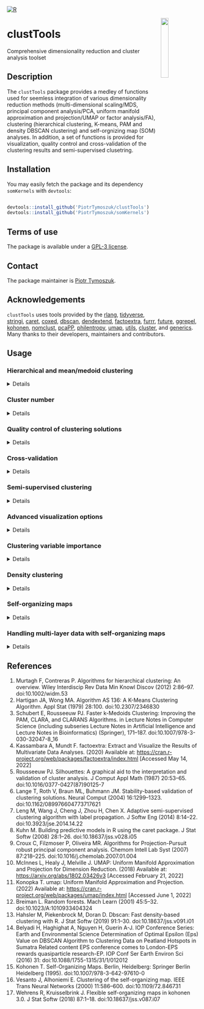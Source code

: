 [![R](https://github.com/PiotrTymoszuk/clustTools/actions/workflows/r.yml/badge.svg)](https://github.com/PiotrTymoszuk/clustTools/actions/workflows/r.yml)

<img src="https://github.com/PiotrTymoszuk/clustTools/assets/80723424/fcf39384-39f7-43f8-a396-b546a3218398" width="20%" height="20%" align = "right">

# clustTools
Comprehensive dimensionality reduction and cluster analysis toolset

## Description

The `clustTools` package provides a medley of functions used for seemless integration of various dimensionality reduction methods (multi-dimensional scaling/MDS, principal component analysis/PCA, uniform manifold approximation and projection/UMAP or factor analysis/FA), clustering (hierarchical clustering, K-means, PAM and density DBSCAN clustering) and self-orgnizing map (SOM) analyses. In addition, a set of functions is provided for visualization, quality control and cross-validation of the clustering results and semi-supervised clusetring.

## Installation

You may easily fetch the package and its dependency `somKernels` with `devtools`: 

```r

devtools::install_github('PiotrTymoszuk/clustTools')
devtools::install_github('PiotrTymoszuk/somKernels')

```
## Terms of use

The package is available under a [GPL-3 license](https://github.com/PiotrTymoszuk/clustTools/blob/main/LICENSE).

## Contact

The package maintainer is [Piotr Tymoszuk](mailto:piotr.s.tymoszuk@gmail.com).

## Acknowledgements

`clustTools` uses tools provided by the [rlang](https://rlang.r-lib.org/), [tidyverse](https://www.tidyverse.org/), [stringi](https://stringi.gagolewski.com/), [caret](https://topepo.github.io/caret/), [coxed](https://cran.r-project.org/web/packages/coxed/index.html), [dbscan](https://cran.r-project.org/web/packages/dbscan/index.html), [dendextend](https://github.com/talgalili/dendextend), [factoextra](https://cran.r-project.org/web/packages/factoextra/index.html), [furrr](https://furrr.futureverse.org/), [future](https://future.futureverse.org/), [ggrepel](https://ggrepel.slowkow.com/), [kohonen](https://cran.r-project.org/web/packages/kohonen/index.html), [nomclust](https://cran.r-project.org/web/packages/nomclust/index.html), [pcaPP](https://github.com/cran/pcaPP), [philentropy](https://github.com/drostlab/philentropy), [umap](https://github.com/tkonopka/umap), [utils](https://stat.ethz.ch/R-manual/R-devel/library/utils/html/00Index.html), [cluster](https://cran.r-project.org/web/packages/cluster/index.html), and [generics](https://github.com/r-lib/generics). Many thanks to their developers, maintainers and contributors.


## Usage

### Hierarchical and mean/medoid clustering

<details>

`clustTools` represents a one-stop shop for construction, diagnostic and validation of clustering solutions, which are scattered between many excellent R packages. Let's take a look at its basic functionalities by semi-supervised clustering of the `biopsy` data set insluded in the R's `MASS` package. This portion of data stores results of a clinical study on breast lesion biopsies, which are classified as benign or malignant based on 9 morphological and cytological variables assessed by a pathologist on a 1 - 10 scale each. The `biopsy` data set will be split into a training and test portion. I'll use the training portion for choice of the best performing clustering algorithm and cluster number. The test portion will be used for the final validation of the clustering results. The algorithms of interest are Ward's hierarchical clustering (internally implemented by `stats`), kmeans (`stats` package) and PAM (partitioning around medoids, package `cluster`). 

```r

  ## data source, the loading order matters
  ## load MASS as the first package

  library(MASS)

  library(tidyverse)
  library(clustTools)
  library(somKernels)

  ## patchwork package for plot panels

  library(patchwork)

  ## the MASS biopsy data set.
  ## Including only complete cases in the analysis
  ## The ID is not unique, since multiple samples
  ## are available for the same patient, so I'm redefining it
  ## no scaling of the clustering features V1 - V9, they are
  ## on the same scale

  my_biopsy <- biopsy %>%
    filter(complete.cases(.)) %>%
    mutate(observation = paste0('obs_', 1:nrow(.)),
           ID = paste(observation, ID, sep = '_')) %>%
    as_tibble

```

```r

> my_biopsy
# A tibble: 683 × 12
   ID                V1    V2    V3    V4    V5    V6    V7    V8    V9 class     observation
   <chr>          <int> <int> <int> <int> <int> <int> <int> <int> <int> <fct>     <chr>      
 1 obs_1_1000025      5     1     1     1     2     1     3     1     1 benign    obs_1      
 2 obs_2_1002945      5     4     4     5     7    10     3     2     1 benign    obs_2      
 3 obs_3_1015425      3     1     1     1     2     2     3     1     1 benign    obs_3      
 4 obs_4_1016277      6     8     8     1     3     4     3     7     1 benign    obs_4      
 5 obs_5_1017023      4     1     1     3     2     1     3     1     1 benign    obs_5      
 6 obs_6_1017122      8    10    10     8     7    10     9     7     1 malignant obs_6      
 7 obs_7_1018099      1     1     1     1     2    10     3     1     1 benign    obs_7      
 8 obs_8_1018561      2     1     2     1     2     1     3     1     1 benign    obs_8      
 9 obs_9_1033078      2     1     1     1     2     1     1     1     5 benign    obs_9      
10 obs_10_1033078     4     2     1     1     2     1     2     1     1 benign    obs_10     
# … with 673 more rows
# ℹ Use `print(n = ...)` to see more rows

```

```r

  ## training portion: a random subset of 383 observations
  ## the rest will be used for validation ('hold-out')

  set.seed(1234)

  train_ids <- sample(1:nrow(my_biopsy),
                      size = 383,
                      replace = FALSE)

  biopsy_lst <-
    list(train = my_biopsy[train_ids, ],
         test = my_biopsy[-train_ids, ]) %>%
    map(column_to_rownames, 'ID') %>%
    map(select, starts_with('V'))

```
I'm checking first the clustering tendency of the training and test data subsets with the [Hopkins statistic](https://en.wikipedia.org/wiki/Hopkins_statistic) with the `get_clust_tendency()` functions implemented in the great package `factoextra`. Of note, Hopkins statistic ranges from 0 (completely homogenous distribution) to 1 (highly clustered distribution). Values around 0.5 indicate a random normal-like ditribution. With the Hopkins statistic values of approximately 0.7, the `biopsy` data set demonstrates a weak-to-moderate clustering tendency:

```r

biopsy_clust_tendency <- biopsy_lst %>% 
    map(get_clust_tendency, 
        n = 200)
```
```r
> biopsy_clust_tendency$train$hopkins_stat
[1] 0.7148951
> biopsy_clust_tendency$test$hopkins_stat
[1] 0.7307125
```

I'm using the `clustTools` functions `hcluster()` and `kcluster()` to cluster the training portion of the data set with the hierarchical clusetring, kmeans and PAM. I'm also trying two distance measures: Euclidean and cosine. The initially guessed cluster number is set to `k = 2` as expected for the data set containing two types of samples. Importantly, those clustering functions take numeric data frames or matrices as the first argument and return objects of `clust_analysis` class, which can be, irrespectively of the clustering algorithm, subjected to a consistent quality control and validation.

```r

  clust_objects <- list()

  ## Ward's hierarchical clustering

  clust_objects$hcl_euclidean <-
    hcluster(data = biopsy_lst$train,
             distance_method = 'euclidean',
             k = 2,
             hc_method = 'ward.D2')

  clust_objects$hcl_cosine <-
    hcluster(data = biopsy_lst$train,
             distance_method = 'cosine',
             k = 2,
             hc_method = 'ward.D2')

  ## kmeans

  clust_objects$kmeans_euclidean <-
    kcluster(data = biopsy_lst$train,
             distance_method = 'euclidean',
             k = 2,
             clust_fun = 'kmeans')

  clust_objects$kmeans_cosine <-
    kcluster(data = biopsy_lst$train,
             distance_method = 'cosine',
             k = 2,
             clust_fun = 'kmeans')

  ## PAM

  clust_objects$pam_euclidean <-
    kcluster(data = biopsy_lst$train,
             distance_method = 'euclidean',
             k = 2,
             clust_fun = 'pam')

  clust_objects$pam_cosine <-
    kcluster(data = biopsy_lst$train,
             distance_method = 'cosine',
             k = 2,
             clust_fun = 'pam')

```

```r

> clust_objects$pam_cosine
Clustering analysis with PAM and cosine distance method.
Cluster assignment:
# A tibble: 383 × 2
   observation     clust_id
   <chr>           <fct>   
 1 obs_284_601265  1       
 2 obs_101_1167471 1       
 3 obs_623_1277792 1       
 4 obs_645_1339781 2       
 5 obs_400_1238948 2       
 6 obs_98_1166630  2       
 7 obs_103_1168736 2       
 8 obs_602_1042252 1       
 9 obs_326_806423  2       
10 obs_79_1137156  1       
# … with 373 more rows
# ℹ Use `print(n = ...)` to see more rows

```
The `clust_analysis` object bundles the clustering data (called by `model.frame()`), distance matrix (`dist()`), a data frame with the cluster assignment (`extract(type = 'assignment')`) and other internal elements allowing for re-fitting of the clustering structure:

```r

> head(model.frame(clust_objects$pam_cosine))
                V1 V2 V3 V4 V5 V6 V7 V8 V9
obs_284_601265  10  4  4  6  2 10  2  3  1
obs_101_1167471  4  1  2  1  2  1  3  1  1
obs_623_1277792  4  1  1  1  2  1  1  1  1
obs_645_1339781  1  1  1  1  2  1  2  1  1
obs_400_1238948  8  5  6  2  3 10  6  6  1
obs_98_1166630   7  5  6 10  5 10  7  9  4

> as.matrix(dist(clust_objects$pam_cosine))[1:5, 1:5]
                obs_284_601265 obs_101_1167471 obs_623_1277792 obs_645_1339781 obs_400_1238948
obs_284_601265      0.00000000      0.21342699      0.15789388       0.2976895      0.08462418
obs_101_1167471     0.21342699      0.00000000      0.06341419       0.1204068      0.15371658
obs_623_1277792     0.15789388      0.06341419      0.00000000       0.2049536      0.19244959
obs_645_1339781     0.29768946      0.12040679      0.20495361       0.0000000      0.18009751
obs_400_1238948     0.08462418      0.15371658      0.19244959       0.1800975      0.00000000

> extract(clust_objects$pam_cosine, type = 'assignment')
# A tibble: 383 × 2
   observation     clust_id
   <chr>           <fct>   
 1 obs_284_601265  1       
 2 obs_101_1167471 1       
 3 obs_623_1277792 1       
 4 obs_645_1339781 2       
 5 obs_400_1238948 2       
 6 obs_98_1166630  2       
 7 obs_103_1168736 2       
 8 obs_602_1042252 1       
 9 obs_326_806423  2       
10 obs_79_1137156  1       
# … with 373 more rows
# ℹ Use `print(n = ...)` to see more rows

```
</details>

### Cluster number

<details>

The package offers a visual help for verifying your cluster number guess. By calling `plot(type = 'diagnostic')` for a `clust_analysis` object, plots of dendrograms (hierarchical clustering only), within-cluster sum of squares and mean silhouette statistic values for clustering structures with varyiing cluster numbers can retrieved. All plots generated with the package's tools are `ggplot` graphical objects and can be easily customized by the user:

```r

  ## plot(type = 'diagnostic') returns
  ## a list of diagnostic plots for determination
  ## of the optimal cluster number
  
  cl_number_plots <- clust_objects %>% 
    map(plot, 
        type = 'diagnostic') %>% 
    map(map, 
        ~.x + 
          theme(plot.tag.position = 'bottom'))

```

```r
## for hierarchical clustering dendrograms are available

> cl_number_plots$hcl_euclidean$dendrogram

```
![image](https://github.com/PiotrTymoszuk/clustTools/assets/80723424/b5086ac2-06fd-4256-948a-4dcba8367cc7)

```r
## within-cluster sum of squares and mean silhouette plots
## are generated for most algorithms

> cl_number_plots$pam_euclidean$wss + cl_number_plots$pam_euclidean$silhouette
```
![image](https://github.com/PiotrTymoszuk/clustTools/assets/80723424/c4fee14a-00d9-4062-b4ba-31bb9c662feb)

As indicated by the two main branches of the dendrogram, the bend of the within-cluster sum of square curve, and the peak of the mean [silhouette statistic](https://en.wikipedia.org/wiki/Silhouette_(clustering)), the two-cluster solution seem to be a resonable guess.

</details>

### Quality control of clustering solutions

<details>

The package offers basically two numeric measures of cluster quality:

* [silhouette statistic](https://en.wikipedia.org/wiki/Silhouette_(clustering)), which gauges the quality of discrimination between the clusters

* _explained clustering variance_ defined as a ratio of the total between-cluster sum of squares to the total sum of squares. As such, explained clustering variance works in a similar way to R^2 or ANOVA

Function `silhouette()` computes silhouette values for each observation, mean values for the whole object and particular clusters can be retrieved with the `summary` method. Genarally, silhouettes range from -1 to 1, with high values indicative of good separation of the given observation or cluster from other clusers:

```r

> clust_objects$kmeans_cosine %>% 
+ silhouette %>% 
+ summary
# A tibble: 3 × 13
  clust_id     n n_negative perc_negative  mean    sd median   q025    q25   q75  q975    min   max
  <fct>    <int>      <int>         <dbl> <dbl> <dbl>  <dbl>  <dbl>  <dbl> <dbl> <dbl>  <dbl> <dbl>
1 global     383         37          9.66 0.357 0.251  0.313 -0.115 0.213  0.574 0.736 -0.202 0.764
2 1          165          0          0    0.567 0.172  0.638  0.219 0.433  0.697 0.756  0.156 0.764
3 2          218         37         17.0  0.198 0.171  0.219 -0.135 0.0717 0.302 0.482 -0.202 0.522

```
For kmeans clustering of the `biopsy` training subset with cosine distance, low mean silhouette for the second large cluster indicate a possibly poor distinctness. This may be investigated in a plot in more details:

```r
> clust_objects$kmeans_cosine %>% 
+ silhouette %>% 
+ plot
```
![image](https://github.com/PiotrTymoszuk/clustTools/assets/80723424/22525c18-e5ad-4a05-b449-b62031868e2e)

In particular, 18% of the cluster 2 observations had negative statistic values, which indicate that they are most likely misclassified. 

Let's compare mean silhouettes and clusetring variances for different clustering solutions. The later can be computed for `clust_analysis` objects by calling `var()` with the `frac_var` element of the result storing the fraction of explained clustering variance which concerns us most.

```r
  ## mean silhouettes
  
  cl_silhouettes <- clust_objects %>% 
    map(silhouette) %>% 
    map_dfr(summary) %>% 
    filter(clust_id == 'global') %>% 
    mutate(clustering_algorithm = names(clust_objects)) %>% 
    relocate(clustering_algorithm)
  
  ## explained clustering variances
  
  cl_variances <- clust_objects %>% 
    map(var) %>% 
    map_dbl(~.x$frac_var)

```
In the `biopsy` data set, Euclidean distance yields a generally better separation between the clusters as the cosine metics as unequivocally demonstrated by mean silhouettes. The PAM/Euclidean solution has the lowest count of potentially misclassified observations with negative silhouette widths.

```r
> cl_silhouettes
# A tibble: 6 × 14
  clustering_algorithm clust_id     n n_negative perc_negative  mean    sd median    q025   q25   q75  q975     min   max
  <chr>                <fct>    <int>      <int>         <dbl> <dbl> <dbl>  <dbl>   <dbl> <dbl> <dbl> <dbl>   <dbl> <dbl>
1 hcl_euclidean        global     383         25          6.53 0.567 0.317  0.747 -0.253  0.339 0.816 0.849 -0.602  0.849
2 hcl_cosine           global     383         65         17.0  0.318 0.323  0.298 -0.356  0.136 0.592 0.784 -0.521  0.805
3 kmeans_euclidean     global     383         17          4.44 0.583 0.282  0.748 -0.106  0.365 0.810 0.843 -0.291  0.843
4 kmeans_cosine        global     383         37          9.66 0.357 0.251  0.313 -0.115  0.213 0.574 0.736 -0.202  0.764
5 pam_euclidean        global     383          6          1.57 0.588 0.252  0.738  0.0642 0.372 0.795 0.825 -0.120  0.825
6 pam_cosine           global     383         11          2.87 0.359 0.202  0.332 -0.0143 0.248 0.524 0.676 -0.0963 0.695

```

In turn, kmeans with Euclidean distance provides the most informative clustering procedure as demonstrated by the highest explained clustering variance:

```r
>   cl_variances
   hcl_euclidean       hcl_cosine kmeans_euclidean    kmeans_cosine    pam_euclidean       pam_cosine 
       0.8082272        0.2898587        0.8303221        0.3172726        0.8173912        0.2914502 
```

The `clustTools` package offers also a rich set of visual diagnostic tools. Heat maps generated with `plot(type = 'heat_map')` and `cross_distance() %>% plot(type = 'mean')` are useful at assessing distinctness of the clusters. Let's check them out for the PAM algorithm - eye-balling of the plots confirms the poor separation between the clusters by PAM/cosine:

```r
 ## distance heat maps

 pam_heat_maps <- clust_objects[c("pam_euclidean", "pam_cosine")] %>% 
    map(plot, type = 'heat_map') %>% 
    map(~.x + 
          theme(plot.tag = element_blank(), 
                axis.text = element_blank(), 
                axis.text.x = element_blank(), 
                axis.ticks = element_blank(), 
                axis.line = element_blank(),
                legend.position = 'bottom'))
```

```r
> pam_heat_maps$pam_euclidean + pam_heat_maps$pam_cosine

```
![image](https://github.com/PiotrTymoszuk/clustTools/assets/80723424/ea7c2f76-8f8a-4970-9803-2d89d826a4d4)

```r

 pam_mean_heat_maps <- clust_objects[c("pam_euclidean", "pam_cosine")] %>% 
    map(cross_distance) %>% 
    map(plot, type = 'mean') %>% 
    map(~.x + theme(legend.position = 'bottom'))
    
```

![image](https://github.com/PiotrTymoszuk/clustTools/assets/80723424/9e55beb1-49f0-4eba-993e-84657e210bfb)
  
</details>

### Cross-validation

<details>

Unsupervised clustering objects resemble multi-parameter classification machine learning models in multiple aspects. By principle, they can be cross-validated just like any other machine learning models. In brief, in each cross-validation fold, the training portion is used for fitting of the clustering structure with the same algorithm as the parent clustering solution. The test portion of the fold is used for calculation of numeric stats and assessment of cluster assignment accuracy as compared with the parental clustering solution. Such approach has few advantages as compared with computation of numeric statistics only for the training data subset like a more robust handling of atypical observations and assessment of over-fitting. 
The default method of assignment of test portion observations to the clusters defined in the trainig portion of the cross-validation fold is so-called k-nearest neighbor label propagation. This prediction algorithm is resonably fast and agnostic to the clustering procedure. 

Here, we'll cross-validate the `biopsy` training subset clustering objects generated with the best performing Euclidean distance. This is accomplished with the `cv()` function, which returns out-of-fold predictions, numeric statistics for the folds along with means and confidence intervals of cluster assignment accuracy, classification error, explained clustering variance and mean silhouette. The later statistics can be retrieved from the `cv()` output by calling `summary()`:

```r

  euclidean_cv_stats <- 
    clust_objects[c("hcl_euclidean", "kmeans_euclidean", "pam_euclidean")] %>% 
    map(cv) %>% 
    map(summary)

```

```r

> euclidean_cv_stats %>% 
+ map(select, ends_with('mean'))
$hcl_euclidean
# A tibble: 1 × 4
  accuracy_mean error_mean frac_var_mean sil_width_mean
          <dbl>      <dbl>         <dbl>          <dbl>
1         0.763      0.237         0.805          0.586

$kmeans_euclidean
# A tibble: 1 × 4
  accuracy_mean error_mean frac_var_mean sil_width_mean
          <dbl>      <dbl>         <dbl>          <dbl>
1         0.395      0.605         0.813          0.588

$pam_euclidean
# A tibble: 1 × 4
  accuracy_mean error_mean frac_var_mean sil_width_mean
          <dbl>      <dbl>         <dbl>          <dbl>
1         0.790      0.210         0.801          0.586

```

In case of kmeans clustering and of other algorithms with stochastic determination of the initial cluster centers, the accuracy and classification error are expected to be poor. Still, we can use fractions of explained variations (`frac_var`) and mean silhouette widths (`sil_width`), to compare the clustering procedures. While all of them have similar discriminatory power, the kmeans/Euclidean colution displays the largest fraction of explained variance.
  
</details>

### Semi-supervised clustering

<details>

As for cross-validation, there's a possibility to apply the k-nearest neighbor (kNN) label propagation algorithm to predict the cluster assignment in a hold-out subset or external validation data set. Here we'll predict the cluster assignment defined by the kmeans/Euclidean clustering in the training portion for the test subset of the `biopsy` data set and check quality of the cluster assignment with explained clustering variance and silhouette width. 
The prediction is done with the `predict()` function, which takes a clustering analysis object as the first argument and a numeric data frame or matrix as `newdata`; the `type` argument is set to 'propagation' for the kNN procedure. The output is an instance of `clust_analysis` class, which allows for direct comparison of the training and test data clustering.

```r

  ## predictions for KMEANS/Euclidean
  
  kmeans_clusters <- list()
  
  kmeans_clusters$training <- clust_objects$kmeans_euclidean
  
  kmeans_clusters$test <- 
    predict(clust_objects$kmeans_euclidean, 
            newdata = biopsy_lst$test, 
            type = 'propagation')

```

Let's compare explained variances and mean silhouette witdths of the training clustering and predictions: 

```r

  ## explained variance and silhouette width
  
  kmeans_variance <- kmeans_clusters %>% 
    map(var) %>% 
    map_dbl(~.x$frac_var)
  
  kmeans_silhouette <- kmeans_clusters %>% 
    map(silhouette) %>% 
    map(summary)

```
```r
>   kmeans_variance
 training      test 
0.8303221 0.8385571

>   kmeans_silhouette
$training
# A tibble: 3 × 13
  clust_id     n n_negative perc_negative  mean    sd median   q025   q25   q75  q975    min   max
  <fct>    <int>      <int>         <dbl> <dbl> <dbl>  <dbl>  <dbl> <dbl> <dbl> <dbl>  <dbl> <dbl>
1 global     383         17          4.44 0.583 0.282  0.748 -0.106 0.365 0.810 0.843 -0.291 0.843
2 1          249          0          0    0.764 0.102  0.805  0.443 0.750 0.819 0.843  0.282 0.843
3 2          134         17         12.7  0.248 0.184  0.297 -0.182 0.166 0.388 0.465 -0.291 0.473

$test
# A tibble: 3 × 13
  clust_id     n n_negative perc_negative  mean    sd median    q025   q25   q75  q975    min   max
  <fct>    <int>      <int>         <dbl> <dbl> <dbl>  <dbl>   <dbl> <dbl> <dbl> <dbl>  <dbl> <dbl>
1 global     300          5          1.67 0.608 0.262  0.771  0.0694 0.391 0.815 0.849 -0.230 0.849
2 1          198          0          0    0.774 0.104  0.806  0.415  0.775 0.822 0.849  0.195 0.849
3 2          102          5          4.90 0.287 0.156  0.311 -0.141  0.192 0.402 0.480 -0.230 0.500

```

The cluster prediction in the test portion of the `biopsy` data set seems to be equally informative as in the parental clustering solution. Moreover, the discriminatory performance measured by silhouettes is even marginally better for the test data than for the training subset. The distinctess of the clusters can be assessed by heat maps of pairwise distances between observations:

```r

kmeans_heat_maps <- kmeans_clusters %>% 
    map(plot, type = 'heat_map') %>% 
    map(~.x + 
          theme(legend.position = 'bottom', 
                plot.tag = element_blank(), 
                axis.text = element_blank(), 
                axis.text.x = element_blank(), 
                axis.ticks = element_blank(), 
                axis.line = element_blank())) %>% 
    map2(., c('Biopsy: training', 'Biopsy: test'), 
         ~.x + labs(title = .y))

```

```r

> kmeans_heat_maps$training + kmeans_heat_maps$test

```
![image](https://github.com/PiotrTymoszuk/clustTools/assets/80723424/e9725bda-1939-4a0a-85a9-7168b56e3200)

By calling `cross_distance()` for the training and test data clustering structures, we can also assess how the training and test clusters relate to each other:

```r
kmeans_cross_dists <- 
    cross_distance(kmeans_clusters$training, 
                   kmeans_clusters$test)

```

```r
> kmeans_cross_dists %>% 
+ plot(type ='mean')
```
![image](https://github.com/PiotrTymoszuk/clustTools/assets/80723424/4d0a1091-bb61-4e0e-bd22-d7b28e80dfa6)

Finally, let's compare the distribution of malignant and benign samples between the clusters. This analysis reveals, that nearly all benign samples were assigned to the cluster 1 and malingnant samples were located in the cluster 2:

```r

  ## retrieving the cluster assignments
  
  kmeans_clust_assign <- kmeans_clusters %>% 
    map(extract, 'assignment') %>% 
    map(mutate, ID = observation)
  
  ## joining with the biopsy data
  
  kmeans_clust_assign <- kmeans_clust_assign %>% 
    map(left_join, 
        my_biopsy[c('ID', 'class')], 
        by = 'ID')
  
  ## counting benign and malignant samples in the clusters
  
  kmeans_clust_counts <- kmeans_clust_assign %>% 
    map(count, clust_id, class)

```
```r
> kmeans_clust_counts
$training
# A tibble: 4 × 3
  clust_id class         n
  <fct>    <fct>     <int>
1 1        benign      240
2 1        malignant     9
3 2        benign        7
4 2        malignant   127

$test
# A tibble: 4 × 3
  clust_id class         n
  <fct>    <fct>     <int>
1 1        benign      193
2 1        malignant     5
3 2        benign        4
4 2        malignant    98

```
We can corroborate it further by computing accuracy, Cohen's kappa and receiver-operating characteristic with `caret`:

```r
## kappa and ROC: I'm using `multiClassSummary()`
  ## which takes a data frame with the `obs` and `pred`
  ## variables storing the observed and predicted outcome, respectively
  
  library(caret)
  
  kmeans_clust_assign <- kmeans_clust_assign %>% 
    map(mutate, 
        obs = class, 
        pred = car::recode(clust_id, 
                           "'1' = 'benign'; '2' = 'malignant'"), 
        pred = factor(pred, c('benign', 'malignant')))
  
  kmeans_roc_stats <- kmeans_clust_assign %>% 
    map(select, obs, pred) %>% 
    map(as.data.frame) %>% 
    map(multiClassSummary, 
        lev = c('benign', 'malignant'))
```
The kmeans/Euclidean clustering of the `biopsy` data set allows an excellent discrimination of the malignant and benign breast biopsy samples:

```r

>  kmeans_roc_stats
$training
         Accuracy             Kappa                F1       Sensitivity       Specificity    Pos_Pred_Value    Neg_Pred_Value 
        0.9582245         0.9084854         0.9677419         0.9716599         0.9338235         0.9638554         0.9477612 
        Precision            Recall    Detection_Rate Balanced_Accuracy 
        0.9638554         0.9716599         0.6266319         0.9527417 

$test
         Accuracy             Kappa                F1       Sensitivity       Specificity    Pos_Pred_Value    Neg_Pred_Value 
        0.9700000         0.9333136         0.9772152         0.9796954         0.9514563         0.9747475         0.9607843 
        Precision            Recall    Detection_Rate Balanced_Accuracy 
        0.9747475         0.9796954         0.6433333         0.9655759 

```
  
</details>

### Advanced visualization options

<details>

Visualization of clustering structure with help of dimensionality reduction methods has a long tradition. By calling `plot(type = 'components')` for a clustering analysis objects, the `clustTools` package generates a scatter plot of observations's scores associated with the first two dimensions of prlincipal component analysis (PCA), multi-dimensional scaling (MDS) or Uniform Manifold Approximation and Projection (UMAP). By default, the dimensionality reduction is done for the distance matrix, by specifying `with = 'data'`, the user can request it for the genuine data set.

```r

## plots of MDS of the distance matrix, as an alternative 
  ## of distance heat map
  
  kmeans_mds_dist <- kmeans_clusters %>% 
    map(plot,
        type = 'components', 
        red_fun = 'mds') %>% 
    map(~.x + 
          theme(plot.tag = element_blank(), 
                legend.position = 'bottom'))

```
```r
> kmeans_mds_dist$training + kmeans_mds_dist$test
```

![image](https://github.com/PiotrTymoszuk/clustTools/assets/80723424/501958ae-017c-41b4-a1c1-fcd1d51535b0)

```r

  ## UMAP of the data set
  
  kmeans_umap_data <- kmeans_clusters %>% 
    map(plot, 
        type = 'components', 
        red_fun = 'umap',
        with = 'data') %>% 
    map(~.x + 
          theme(plot.tag = element_blank(), 
                legend.position = 'bottom'))

```
```r
> kmeans_umap_data$training + kmeans_umap_data$test
```
![image](https://github.com/PiotrTymoszuk/clustTools/assets/80723424/d105f4b6-8f66-4421-bbc4-8705ef513d2f)

By calling `plot_clust_hm()` for a clusterin analysis object, a heat map representation of clustering features is plotted. The color scale may be easily customized e.g. with ggplot's `scale_fill_gradient2()`:

```r
## heat maps of clustering features
    
  kmeans_hm_variables <- kmeans_clusters %>% 
    map(plot_clust_hm) %>% 
    map(~.x + 
          scale_fill_gradient2(low = 'steelblue', 
                               mid = 'black', 
                               high = 'firebrick', 
                               midpoint = 5.5, 
                               limits = c(1, 10)) + 
          theme(axis.text.x = element_blank(), 
                axis.ticks.x = element_blank(), 
                axis.line.x = element_blank(), 
                legend.position = 'bottom')) %>% 
    map2(., c('Biopsy: training', 'Biopsy: test'), 
         ~.x + labs(title = .y))
```
```r
> kmeans_hm_variables$training + kmeans_hm_variables$test
```
![image](https://github.com/PiotrTymoszuk/clustTools/assets/80723424/12709b76-99eb-4106-8afb-0ed8caad70c2)
  
</details>

### Clustering variable importance

<details>
Permutation variable importance as proposed by Breiman for machine learning algorithms can be applied directly to clusterin analyses. The principle is quite simple: we're comparing quality fo clustering of the genuine clustering structure with a clustering objects fitted to the data set with one of the variables reshuffled by random. This procedure is repeated for all clusetring features and may run in several iterations exclude random unexpecte results. In `clustTools`, permutation variable importance is computed with the `impact()` function for explained clustering variance as loss function, i.e. the metric used to compare the input and reshuffled clustering structure. Of importance, this procedue can be done only for clustering objects fitted to the training data set and not for predictions. The computation for multiple iterations can be accelerated by launching he function in parallel. The results can be visualized by calling `plot()` and their wrpa-up retirieved by `summary()`:

```r

kmeans_variable_importance <-
    impact(kmeans_clusters$training,
           n_iter = 50,
           .parallel = TRUE)

```
```r
> summary(kmeans_variable_importance)
# A tibble: 9 × 9
  variable   mean      sd median    q25    q75     min    max n_iter
  <chr>     <dbl>   <dbl>  <dbl>  <dbl>  <dbl>   <dbl>  <dbl>  <int>
1 V1       0.0507 0.00502 0.0501 0.0481 0.0539 0.0386  0.0600     50
2 V2       0.0749 0.00897 0.0735 0.0700 0.0809 0.0468  0.0964     50
3 V3       0.0596 0.00790 0.0589 0.0538 0.0644 0.0461  0.0811     50
4 V4       0.0555 0.00867 0.0546 0.0490 0.0616 0.0333  0.0736     50
5 V5       0.0290 0.00567 0.0283 0.0257 0.0327 0.0156  0.0440     50
6 V6       0.157  0.00880 0.157  0.151  0.163  0.134   0.174      50
7 V7       0.0404 0.00516 0.0402 0.0365 0.0441 0.0307  0.0514     50
8 V8       0.0857 0.0107  0.0842 0.0785 0.0920 0.0621  0.109      50
9 V9       0.0166 0.00723 0.0154 0.0124 0.0219 0.00289 0.0339     50
```

```r
> plot(kmeans_variable_importance)
```
![image](https://github.com/PiotrTymoszuk/clustTools/assets/80723424/2225235a-26df-4c8b-a4bf-3f6d4feddb25)

As inferred from the summary table and the plot, the variable `V6` is by far the most influential clustering variable.

</details>

### Density clustering

<details>

Density clustering is implemented in the `clustTools` package by the DBSCAN algorithm. While its applicability to high dimension data is limited, it can robustly cope with with data subjected previously to dimensionality reduction e.g. with UMAP. To streamline the reduction - clustering workflow, nearly all clustering functions of the package can be coupled with the `reduce_data()` tool. In the following example, we'll subject the `biopsy` data set to UMAP and subsequently cluster the UMAP score layout with DBSCAN. Unlike for hierarchical clustering or mean/medoid clusetring, the user does not have to specify the cluster number. The clustering behavior is controlled with the `eps` parameter defining the distance threshold for noise observations and minPts specifying the size of the nearest neighborhood:

```r

  ## generating the UMAP layouts for the training and test
  ## portion of the data set

  biopsy_density <- biopsy_lst %>%
    map(reduce_data,
        distance_method = 'manhattan',
        kdim = 2,
        red_fun = 'umap', 
        random_state = 1234)

  ## clustering the training subset
  ## eps is a pure guess to begin with

  biopsy_dbscan <- list()

  biopsy_dbscan$training <-
    dbscan_cluster(data = biopsy_density$train,
                   distance_method = 'manhattan', 
                   eps = 1,
                   minPts = 7)

```
In a similar manner to hierarchical of kmeans clustering, the function `plot(type = 'diagnostic')` may be employed for setting the optimal `eps` value. Following the logics of Belyadi and colleagues, nois observations tend towards rapidly expanding k-nearest neighbor distance for noisy observations. Hence the optimal `eps` threshold should be placed just below the steep increase of the nearest neighbor distance plot. With `eps = 1`, we set the threshold obviously far too high:

```r
> plot(biopsy_dbscan$training)
$knn_dist
```
![image](https://github.com/PiotrTymoszuk/clustTools/assets/80723424/0f1ecd4a-1364-4da5-b71c-03c07ae36ab4)


`eps` value of 0.7 seems to do the job

```r
  biopsy_dbscan$training <-
    dbscan_cluster(data = biopsy_density$train,
                   distance_method = 'manhattan', 
                   eps = 0.7,
                   minPts = 7)

```

```r
> plot(biopsy_dbscan$training)
$knn_dist
```
![image](https://github.com/PiotrTymoszuk/clustTools/assets/80723424/175191fb-039e-4599-8299-23f36f1c2b27)

Numeric statistics, cross-validation and semi-supervised clustering are accomplished in the usual way. Let's check the luster predictions for the test portion of the `biopsy` data set:

```r
 ## predictions

  biopsy_dbscan$test <-
    predict(biopsy_dbscan$training,
            newdata = biopsy_density$test,
            type = 'propagation')

  ## clustering variance and silhouette width

  biopsy_dbscan_variance <- biopsy_dbscan %>%
    map(var) %>%
    map_dbl(~.x$frac_var)

  biopsy_dbscan_silhouette <- biopsy_dbscan %>%
    map(silhouette) %>%
    map(summary)

```

```r
>   biopsy_dbscan_variance
 training      test 
0.9922007 0.2608777

>   biopsy_dbscan_silhouette 
$training
# A tibble: 5 × 13
  clust_id     n n_negative perc_negative   mean       sd median   q025    q25   q75  q975    min   max
  <fct>    <int>      <int>         <dbl>  <dbl>    <dbl>  <dbl>  <dbl>  <dbl> <dbl> <dbl>  <dbl> <dbl>
1 global     383         62          16.2 0.481   0.482    0.660 -0.507  0.236 0.938 0.959 -0.911 0.960
2 0            1          0           0   0      NA        0      0      0     0     0      0     0    
3 1          122          0           0   0.947   0.00912  0.947  0.928  0.939 0.955 0.960  0.926 0.960
4 2          177         62          35.0 0.0448  0.360    0.148 -0.583 -0.391 0.364 0.419 -0.911 0.420
5 3           83          0           0   0.733   0.0662   0.763  0.594  0.675 0.783 0.806  0.564 0.807

$test
# A tibble: 5 × 13
  clust_id     n n_negative perc_negative     mean      sd median   q025    q25    q75   q975     min      max
  <fct>    <int>      <int>         <dbl>    <dbl>   <dbl>  <dbl>  <dbl>  <dbl>  <dbl>  <dbl>   <dbl>    <dbl>
1 global     300        146          48.7   0.0143  0.479   0.262 -0.730 -0.427  0.439  0.855  -0.785    0.885
2 0            0          0         NaN   NaN      NA      NA     NA     NA     NA     NA     Inf     -Inf    
3 1           13          0           0     0.843   0.0643  0.882  0.705  0.806  0.883  0.885   0.666    0.885
4 2          146        146         100    -0.453   0.159  -0.442 -0.759 -0.578 -0.325 -0.223  -0.785   -0.216
5 3          141          0           0     0.422   0.0751  0.430  0.262  0.380  0.461  0.529   0.228    0.529
```

Interestingly, the UMAP - DBSCAN procedure overfits massively as demonstrated by the huge differences in clustering variances and mean silhouettes between the training and test data set. The failure of the clustering solution to predict the test subset assignment is also obvius, when the UMAP layout is visualized in a scatter plot. To this end we'll call `plot(type = 'data')`, which plots the first two variables of the clustering data set - in this case the first two UMAP dimensions.

```r

  biopsy_dbscan_umap_layout <- biopsy_dbscan %>%
    map(plot, 
        type = 'data') %>% 
    map(~.x + 
          theme(plot.tag = element_blank(), 
                legend.position = 'bottom'))

```
```r
> biopsy_dbscan_umap_layout$training + biopsy_dbscan_umap_layout$test
```

![image](https://github.com/PiotrTymoszuk/clustTools/assets/80723424/55ee42a3-d0d6-41f1-b173-07afb3fb1c64)

</details>

### Self-organizing maps

<details>
Self-organizing maps or SOM represent a Swiss army knife for dimensionality reduction and clustering. The algorithm based on the neural network principle was proposed by Teuvo Kohonen and implemented in R by the excellent package `kohonen` by Wehrens and colleagues. The output of the SOM algorithm is a set of vectors, so called 'codebook vectors' storing positions of SOM nodes (called also 'winning units') and, hence, a simplified, 'reduced' form of the input data set. As proposed by Juha Vesanto some 20 years ago, the matrix of distances between the codebook vectors, so called 'U matrix' may be tackled by traditional unsupervised clustering algorithms such as hierarchical or kmeans clustering. From my own experience, such combined SOM - unsupervised clustering procedure is especially useful at handling high-dimension data such as gene expression matrices of flow cytometry measurmenents. 

The `clustTool` package integrates the SOM concept, SOM tools provided by the `kohonen` package and unsupervised clustering functions in a comprehensive workflow. In the current example, we'll use the combined SOM - PAM clustering to classify Italian wines listed in the UCI's `wines` data set based on their physical and chemical properties. The preprocessing will include elimination of non-variant features and normalization with median centering of the clustering variables (function `center_data()` from the `clustTools` package). The training subset will consist of 100 randomly selected observations, and will be used for tuning of the clustering algorithm. The test portion will be used solely for validation of the clustering structure.

```r
  ## kohonen will be used for diagnostic plots
  ## and as the data source
  ##
  ## the library order matters!

  library(kohonen)

  library(tidyverse)
  library(clustTools)
  library(somKernels)
  library(caret)

  ## patchwork for stitching the plots

  library(patchwork)

  ## the wines dataset pre-processing: elimination of invariant features
  ## (low variance to mean ratio) and median centering

  data("wines")

  my_wines <- wines %>%
    as.data.frame %>%
    mutate(ID = paste0('wine_', 1:nrow(.))) %>%
    column_to_rownames('ID')

  distr_stats <- my_wines %>%
    map_dfr(~tibble(variance = var(.x),
                    mean = mean(.x),
                    var_mean_ratio = var(.x)/mean(.x))) %>%
    mutate(variable = names(my_wines)) %>%
    relocate(variable)

  top_variant_features <- distr_stats %>%
    filter(var_mean_ratio > 0.1) %>%
    .$variable

  my_wines <- my_wines %>%
    select(all_of(top_variant_features)) %>%
    center_data('median')

  ## appending the parental data frame with wine classification
  ## it will be used for the final validation of the results

  my_wines <- my_wines %>%
    mutate(vintage = vintages)

  ## training: 100 randomly chosen observations
  ## the rest used for validation#
  ## created with caret's createDataPartition() to keep
  ## the vintage distribution

  set.seed(12345)

  train_ids <- createDataPartition(my_wines$vintage, p = 100/177)[[1]]

  wine_lst <-
    list(train = my_wines[train_ids, ],
         test = my_wines[-train_ids, ]) %>%
    map(select, -vintage)

```

As before, we're checking the clustering tendency with Hopkins statistic using `get_clust_tendency()`. With the statistic values in the 0.65 - 0.7 range, only weak clustering tendency of both training and test data subsets can be inferred. 

```r
clust_tendency <- wine_lst %>%
    map(get_clust_tendency,
        n = 60)
```
```r
> clust_tendency$train$hopkins_stat
[1] 0.6983034
> clust_tendency$test$hopkins_stat
[1] 0.6566695
```
We are constructing three SOM-clusetring objects employing $5 \times 4$ hexagonal SOM grids to generate U matrices with Euclidean, Manhattan and cosine distances. The U-matrices will be subsequently clustered with the PAM procedure with 3 clusters as an intial guess. The construction step is accomplished with the `combi_cluster()` function returning a `combi_analysis` object. As we'll see in a moment, `combi_analysis` objects share the same quality control, validation, prediction, visualization and variable importance framework with other clustering analyses done with the `clustTools` package.

```r

algos <- list()

  algos$som_pam_euclidean <-
    combi_cluster(data = wine_lst$train,
                  distance_som = 'euclidean',
                  xdim = 5,
                  ydim = 4,
                  topo = 'hexagonal',
                  neighbourhood.fct = 'gaussian',
                  toroidal = FALSE,
                  rlen = 2000,
                  node_clust_fun = kcluster,
                  k = 3,
                  clust_fun = 'pam')

  algos$som_pam_manhattan <-
    combi_cluster(data = wine_lst$train,
                  distance_som = 'manhattan',
                  xdim = 5,
                  ydim = 4,
                  topo = 'hexagonal',
                  neighbourhood.fct = 'gaussian',
                  toroidal = FALSE,
                  rlen = 2000,
                  node_clust_fun = kcluster,
                  k = 3,
                  clust_fun = 'pam')

  algos$som_pam_cosine <-
    combi_cluster(data = wine_lst$train,
                  distance_som = 'cosine',
                  xdim = 5,
                  ydim = 4,
                  topo = 'hexagonal',
                  neighbourhood.fct = 'gaussian',
                  toroidal = FALSE,
                  rlen = 2000,
                  node_clust_fun = kcluster,
                  k = 3,
                  clust_fun = 'pam')

```
The first step of quality control is to check if SOM converged. This can be easily done by plotting the mean distance of observations to the SOM node as a function of algorithm iterations. A substantial reduction of the distance followed by a plateau suggests convergence of the algorithm. Such distance plots are generated by `plot(type = 'training')` and as presented in the graphic below, SOM with all of Euclidean, Manhattan and cosine distances converged within 2000 iterations of the algorithm. If this is not the case, you may consider increasing the `rlen` paramater values in the `combi_cluster()` function.

```r

  ## the training plots are stored by the 'observation' element
  ## there are warnings generated that the training plots can not be generated
  ## for SOM nodes, but you can ignore them
  ##
  ## The plot() function retugns a list of ggplot pbjects
  ## which are easy to customized by the user

  som_convergence_plots <- algos %>%
    map(plot, type = 'training') %>%
    map(~.x$observation +
          theme(plot.tag = element_blank(),
                legend.position = 'none')) %>%
    map2(., c('SOM/HCL, Euclidean distance',
              'SOM/HCL, Manhattan distance',
              'SOM/HCL, cosine distance'),
         ~.x +
           labs(title = .y,
                subtitle = 'SOM training convergence'))

```
```r
  som_convergence_plots$som_pam_euclidean +
    som_convergence_plots$som_pam_manhattan +
    som_convergence_plots$som_pam_cosine +
    plot_layout(ncol = 2)
```

![image](https://github.com/PiotrTymoszuk/clustTools/assets/80723424/5a86e00c-af71-42a1-8456-b973e79ba50d)

In the next step, we're verifying, if our cluster number guess holds by comparing mean slhouette widths for clustering of the SOM nodes with varying cluster numbers. This can be done by calling `plot(type = 'diagnostic')` for a `combi_analysis` object. As for the remaining clustering analysis types, this function returns a list of diagnostic plots for the observation clustering by SOM (element 'observation') and for the SOM node clustering by PAM (element 'node' of the list). For deetrmination of the cluster number for node clustering, the node diagnostic plots are needed.

```r
 node_cluster_number_plots <- algos %>%
    map(plot, type = 'diagnostic') %>%
    map(~.x$node$silhouette +
          theme(plot.tag = element_blank())) %>%
    map2(., c('SOM/HCL, Euclidean distance',
              'SOM/HCL, Manhattan distance',
              'SOM/HCL, cosine distance'),
         ~.x +
           scale_y_continuous(limits = c(0, 0.65)) +
           labs(title = .y,
                subtitle = 'SOM node clustering'))
```

```r
node_cluster_number_plots$som_pam_euclidean +
    node_cluster_number_plots$som_pam_manhattan +
    node_cluster_number_plots$som_pam_cosine +
    plot_layout(ncol = 2)
```
![image](https://github.com/PiotrTymoszuk/clustTools/assets/80723424/0bf99fe0-d3a7-4292-9151-3d3290918020)

In the graphic panel above, the red dashed lines indicate the guessed number of clusters and the blue ones represent the optimal cluster number based on the peak of the silhouette statistic. With the cosine distance, our cluster number guess seems to be resonable. In turn, k = 2 clusters will likely work better for the clustering solutions with Euclidean and Manhattan distances. 

In order to select the algorithm with the largest explanatory value and the best separation between the clusters, we'll compare the explained clustering variance and mean silhouette statistic in 5-fold cross-validation. Generally, cross-validation for `combi_analysis` objects is in a similar way as for 'simple' clustering analyses, by calling the `cv()` function. Yet, because SOM is principally a neuronal network, we can use this trained structure to predict the node assignment for new data. Hence, we'll set the `type` argument to `som`:

```r
  ## SOM prediction method is recommended

  algos_cv <- algos %>%
    map(cv, type = 'som') %>%
    map(summary) %>%
    map(select, ends_with('mean'))
```
```r
> algos_cv
$som_pam_euclidean
# A tibble: 1 × 4
  accuracy_mean error_mean frac_var_mean sil_width_mean
          <dbl>      <dbl>         <dbl>          <dbl>
1         0.402      0.598         0.561          0.247

$som_pam_manhattan
# A tibble: 1 × 4
  accuracy_mean error_mean frac_var_mean sil_width_mean
          <dbl>      <dbl>         <dbl>          <dbl>
1         0.116      0.884         0.630          0.289

$som_pam_cosine
# A tibble: 1 × 4
  accuracy_mean error_mean frac_var_mean sil_width_mean
          <dbl>      <dbl>         <dbl>          <dbl>
1        0.0591      0.941         0.708          0.440

```
Similar to other clustering algorithms using an intial random placement of cluster centers or nodes, there's little concordance of the cluster assignment between the genuine clustering structure and the cluster assignment in the cross-validation folds. This results in a poor accuracy and large classification error. Still, the explained clustering variance and mean silhouette width may be used to compare the algorithms. In such comparison, the SOM/PAM/cosine procedure is characterized by the largest fraction of explained variance and the best cluster separation measured by silhouette width. 

The SOM/PAM/cosine clustering solution will be subsequently used to for semi-supervised clustering aiming at prediction of the cluster assignment of the test portion of the `wines` data set. As above, the prediction will be done with the trained SOM network with `predict(type = 'som')`:

```r

  ## working with the best performing SOM/PAM/cosine algorithm

  cosine_clusters <- list()

  cosine_clusters$train <- algos$som_pam_cosine

  ## prediction of the cluster assignment for the test
  ## subset of the wines data set. Using the recommended
  ## SOM prediction method

  cosine_clusters$test <- predict(cosine_clusters$train,
                                  newdata = wine_lst$test,
                                  type = 'som')

```
The `predict()` function applied to `combi_analysis` objects returns `clust_analysis` objects, for which clustering variance, silhouette and plots can be retrieved as presented before for 'simple' hierarchical, kmeans and PAM clustering. 
For instance, the cluster structures for the training and test subsets display quit comparable clustering variances and mean silhouette values, as well as the numbers of potentially misclassified observations with negative silhouette values:

```r
  ## comparison of variances and silhouette widths
  ## in the training and test data portions

  cosine_variance <- cosine_clusters %>%
    map(var) %>%
    map_dbl(~.x$frac_var)

  cosine_silhouettes <- cosine_clusters %>%
    map(silhouette) %>%
    map(summary)
```

```r
> cosine_variance
    train      test 
0.6981659 0.7477879

> cosine_silhouettes
$train
# A tibble: 4 × 13
  clust_id     n n_negative perc_negative  mean    sd median    q025   q25   q75  q975    min   max
  <fct>    <int>      <int>         <dbl> <dbl> <dbl>  <dbl>   <dbl> <dbl> <dbl> <dbl>  <dbl> <dbl>
1 global     102          5          4.90 0.476 0.237  0.560 -0.148  0.355 0.655 0.737 -0.263 0.747
2 1           42          2          4.76 0.517 0.231  0.612 -0.0248 0.388 0.685 0.745 -0.263 0.747
3 2           23          1          4.35 0.335 0.207  0.384 -0.0614 0.176 0.505 0.622 -0.137 0.647
4 3           37          2          5.41 0.516 0.232  0.602 -0.167  0.492 0.647 0.723 -0.229 0.734

$test
# A tibble: 4 × 13
  clust_id     n n_negative perc_negative  mean    sd median    q025   q25   q75  q975    min   max
  <fct>    <int>      <int>         <dbl> <dbl> <dbl>  <dbl>   <dbl> <dbl> <dbl> <dbl>  <dbl> <dbl>
1 global      74          2          2.70 0.522 0.233  0.580 -0.0171 0.376 0.703 0.759 -0.284 0.766
2 1           27          0          0    0.610 0.155  0.676  0.273  0.545 0.722 0.764  0.216 0.766
3 2           21          2          9.52 0.296 0.241  0.372 -0.284  0.181 0.433 0.559 -0.284 0.562
4 3           26          0          0    0.613 0.164  0.695  0.270  0.549 0.731 0.743  0.209 0.751
```
We can easily visualize pairwise distances between the observations and SOM nodes (i.e. the U matrix) in form of heat maps by calling `plot(type = 'heat_map')`:

```r
  ## U-matrix plots are available only for the training data
  ## and are stored in the 'node' element of the output plot list

  cosine_umatrix_hm <- plot(cosine_clusters$train,
                            type = 'heat_map')$node +
    labs(title = 'SOM/PAM, cosine distance',
         subtitle = 'U-matrix clustering, wines training subset') +
    theme(axis.text = element_blank(),
          axis.text.x = element_blank(),
          axis.ticks = element_blank(),
          axis.line = element_blank(),
          plot.tag = element_blank(),
          legend.position = 'bottom')

  ## test subset: heat map of pairwise distances between observations

  cosine_test_hm <- plot(cosine_clusters$test,
                         type = 'heat_map') +
    labs(title = 'Predictions',
         subtitle = 'Distances between observations, wines test subset') +
    theme(axis.text = element_blank(),
          axis.text.x = element_blank(),
          axis.ticks = element_blank(),
          axis.line = element_blank(),
          plot.tag = element_blank(),
          legend.position = 'bottom')
```

```r
  cosine_umatrix_hm +
    cosine_test_hm
```
![image](https://github.com/PiotrTymoszuk/clustTools/assets/80723424/86006d9b-8036-4531-b8be-ae03ab72a66d)

`plot()` can be also employed to obtain plots of UMAP layouts of the training and test data subsets:

```r
  cosine_umap_plots <- cosine_clusters %>%
    map(plot,
        type = 'components',
        kdim = 2,
        with = 'data',
        red_fun = 'umap')

  ## for the training data subset:
  ## a list of UMAP layout plots is returned, we need only
  ## only the UMAP layout for the observations with color coding
  ## of the cluster assignment

  cosine_umap_plots$train <- cosine_umap_plots$train$final

  cosine_umap_plots <-
    map2(cosine_umap_plots,
         c('SOM/PAM, cosine distance, training',
           'SOM/PAM, cosine distance, test'),
         ~.x +
           labs(title = .y) +
           theme(plot.subtitle = element_blank(),
                 plot.tag = element_blank(),
                 legend.position = 'bottom'))
```
```r
  cosine_umap_plots$train +
    cosine_umap_plots$test
```
![image](https://github.com/PiotrTymoszuk/clustTools/assets/80723424/e2e3e989-d897-4e71-9264-e82e04395b53)

Heat map representations of the clustering variable levels can be obtained with `plot_clust_hm()`:

```r

  cosine_feature_hm <- cosine_clusters %>%
    map(plot_clust_hm) %>%
    map2(., c('SOM/PAM, cosine distance, training',
              'SOM/PAM, cosine distance, test'),
         ~.x +
           labs(title = .y) +
           scale_fill_gradient2(low = 'steelblue',
                                mid = 'black',
                                high = 'firebrick',
                                midpoint = 0,
                                limits = c(-3, 3),
                                oob = scales::squish) +
           theme(axis.text.x = element_blank(),
                 axis.ticks.x = element_blank(),
                 axis.line.x = element_blank(),
                 legend.position = 'bottom'))

```

```r
  cosine_feature_hm$train + 
    cosine_feature_hm$test
```
![image](https://github.com/PiotrTymoszuk/clustTools/assets/80723424/02e02181-51d5-43bf-842c-ef35cdb22b71)

By calling `impact()`, the user can compute permutation variable importance the same way as for simpler clustering analyses - but only for the training clustering structure. In such analysis, content of flavonoids, proanthocyanins and proline, total phenol level and optical density ratio are indetified as the most important clustering variables for explanatory performance of the algorithm:

```r
  cosine_importance <- impact.combi_analysis(cosine_clusters$train,
                                             n_iter = 50,
                                             .parallel = TRUE)

  plot(cosine_importance)

```
![image](https://github.com/PiotrTymoszuk/clustTools/assets/80723424/7ee0a38c-18c1-4ccc-9462-43246d3f7d9b)

In the final analysis step of the `wine` data, we'll check for vintage classes in the clusters. As presented below, the cluster 1 consist primarily of Barolo wines, the cluster 2 includes almost exclusively Grignolino. Barbera and, to a lesser extent, Grignolino wines populate the cluster 3. 

```r
  ## assignment extraction works the same
  ## way as for non-SOM analyses

  vintage_assignment <- my_wines %>%
    rownames_to_column('observation') %>%
    select(observation, vintage)

  cosine_assignment <- cosine_clusters %>%
    map(extract, 'assignment') %>%
    map(left_join, vintage_assignment, by = 'observation')

  cosine_counts <- cosine_assignment %>%
    map(count, clust_id, vintage)
```
```r
> cosine_counts
$train
# A tibble: 5 × 3
  clust_id vintage        n
  <fct>    <fct>      <int>
1 1        Barolo        33
2 1        Grignolino     9
3 2        Grignolino    23
4 3        Barbera       28
5 3        Grignolino     9

$test
# A tibble: 7 × 3
  clust_id vintage        n
  <fct>    <fct>      <int>
1 1        Barolo        23
2 1        Grignolino     4
3 2        Barolo         2
4 2        Grignolino    19
5 3        Barbera       20
6 3        Grignolino     6
7 NA       Grignolino     1
```
Interestingly, one Grignolino sample in the training subset cuold not be assigned to any cluster defined in the training portion of the data.

Let's compare the observed vintage assignment with the predominant cluster vintages in a more formal inter-rater and reveiver operating characteristic analysis done with caret's `multiClassSummary()`:

```r
  ## kappa and ROC analysis
  ## renaming of the clusters after
  ## the predominant wine type

  cosine_assignment <- cosine_assignment %>%
    map(mutate,
        obs = vintage,
        pred = car::recode(clust_id,
                           "'1' = 'Barolo';
                           '2' = 'Grignolino';
                           '3' = 'Barbera'"),
        pred = factor(pred,
                      levels = c('Barbera', 'Barolo', 'Grignolino')))

  cosine_roc <- cosine_assignment %>%
    map(as.data.frame) %>%
    map(multiClassSummary,
        lev = c('Barbera', 'Barolo', 'Grignolino'))
```
```r
> cosine_roc
$train
              Accuracy                  Kappa                Mean_F1       Mean_Sensitivity       Mean_Specificity 
             0.8235294              0.7391675              0.8200962              0.8536585              0.9159812 
   Mean_Pos_Pred_Value    Mean_Neg_Pred_Value         Mean_Precision            Mean_Recall    Mean_Detection_Rate 
             0.8474903              0.9240506              0.8474903              0.8536585              0.2745098 
Mean_Balanced_Accuracy 
             0.8848199 

$test
              Accuracy                  Kappa                Mean_F1       Mean_Sensitivity       Mean_Specificity 
             0.8378378              0.7581699              0.8380602              0.8583908              0.9209373 
   Mean_Pos_Pred_Value    Mean_Neg_Pred_Value         Mean_Precision            Mean_Recall    Mean_Detection_Rate 
             0.8419482              0.9229225              0.8419482              0.8583908              0.2792793 
Mean_Balanced_Accuracy 
             0.8896640 
```
  
</details>

### Handling multi-layer data with self-organizing maps

<details>


  
</details>

## References

1. Murtagh F, Contreras P. Algorithms for hierarchical clustering: An overview. Wiley Interdiscip Rev Data Min Knowl Discov (2012) 2:86–97. doi:10.1002/widm.53
2. Hartigan JA, Wong MA. Algorithm AS 136: A K-Means Clustering Algorithm. Appl Stat (1979) 28:100. doi:10.2307/2346830
3. Schubert E, Rousseeuw PJ. Faster k-Medoids Clustering: Improving the PAM, CLARA, and CLARANS Algorithms. in Lecture Notes in Computer Science (including subseries Lecture Notes in Artificial Intelligence and Lecture Notes in Bioinformatics) (Springer), 171–187. doi:10.1007/978-3-030-32047-8_16
4. Kassambara A, Mundt F. factoextra: Extract and Visualize the Results of Multivariate Data Analyses. (2020) Available at: https://cran.r-project.org/web/packages/factoextra/index.html [Accessed May 14, 2022]
5. Rousseeuw PJ. Silhouettes: A graphical aid to the interpretation and validation of cluster analysis. J Comput Appl Math (1987) 20:53–65. doi:10.1016/0377-0427(87)90125-7
6. Lange T, Roth V, Braun ML, Buhmann JM. Stability-based validation of clustering solutions. Neural Comput (2004) 16:1299–1323. doi:10.1162/089976604773717621
7. Leng M, Wang J, Cheng J, Zhou H, Chen X. Adaptive semi-supervised clustering algorithm with label propagation. J Softw Eng (2014) 8:14–22. doi:10.3923/jse.2014.14.22
8. Kuhn M. Building predictive models in R using the caret package. J Stat Softw (2008) 28:1–26. doi:10.18637/jss.v028.i05
9. Croux C, Filzmoser P, Oliveira MR. Algorithms for Projection-Pursuit robust principal component analysis. Chemom Intell Lab Syst (2007) 87:218–225. doi:10.1016/j.chemolab.2007.01.004
10. McInnes L, Healy J, Melville J. UMAP: Uniform Manifold Approximation and Projection for Dimension Reduction. (2018) Available at: https://arxiv.org/abs/1802.03426v3 [Accessed February 21, 2022]
11. Konopka T. umap: Uniform Manifold Approximation and Projection. (2022) Available at: https://cran.r-project.org/web/packages/umap/index.html [Accessed June 1, 2022]
12. Breiman L. Random forests. Mach Learn (2001) 45:5–32. doi:10.1023/A:1010933404324
13. Hahsler M, Piekenbrock M, Doran D. Dbscan: Fast density-based clustering with R. J Stat Softw (2019) 91:1–30. doi:10.18637/jss.v091.i01
14. Belyadi H, Haghighat A, Nguyen H, Guerin A-J. IOP Conference Series: Earth and Environmental Science Determination of Optimal Epsilon (Eps) Value on DBSCAN Algorithm to Clustering Data on Peatland Hotspots in Sumatra Related content EPS conference comes to London-EPS rewards quasiparticle research-EP. IOP Conf Ser Earth Environ Sci (2016) 31: doi:10.1088/1755-1315/31/1/012012
15. Kohonen T. Self-Organizing Maps. Berlin, Heidelberg: Springer Berlin Heidelberg (1995). doi:10.1007/978-3-642-97610-0
16. Vesanto J, Alhoniemi E. Clustering of the self-organizing map. IEEE Trans Neural Networks (2000) 11:586–600. doi:10.1109/72.846731
17. Wehrens R, Kruisselbrink J. Flexible self-organizing maps in kohonen 3.0. J Stat Softw (2018) 87:1–18. doi:10.18637/jss.v087.i07
